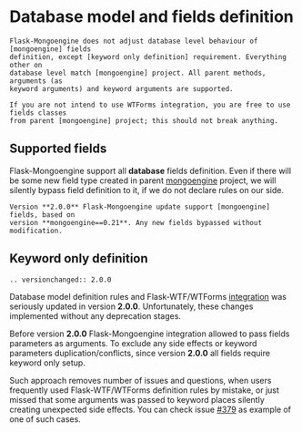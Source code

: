 # Database model and fields definition

```{important}
Flask-Mongoengine does not adjust database level behaviour of [mongoengine] fields
definition, except [keyword only definition] requirement. Everything other on
database level match [mongoengine] project. All parent methods, arguments (as
keyword arguments) and keyword arguments are supported.

If you are not intend to use WTForms integration, you are free to use fields classes
from parent [mongoengine] project; this should not break anything.
```

## Supported fields

Flask-Mongoengine support all **database** fields definition. Even if there will be some
new field type created in parent [mongoengine] project, we will silently bypass
field definition to it, if we do not declare rules on our side.

```{note}
Version **2.0.0** Flask-Mongoengine update support [mongoengine] fields, based on
version **mongoengine==0.21**. Any new fields bypassed without modification.
```

## Keyword only definition

```{eval-rst}
.. versionchanged:: 2.0.0
```

Database model definition rules and Flask-WTF/WTForms [integration] was seriously
updated in version **2.0.0**. Unfortunately, these changes implemented without any
deprecation stages.

Before version **2.0.0** Flask-Mongoengine integration allowed to pass fields
parameters as arguments. To exclude any side effects or keyword parameters
duplication/conflicts, since version **2.0.0** all fields require keyword
only setup.

Such approach removes number of issues and questions, when users frequently used
Flask-WTF/WTForms definition rules by mistake, or just missed that some arguments
was passed to keyword places silently creating unexpected side effects. You can
check issue [#379] as example of one of such cases.

[mongoengine]: https://docs.mongoengine.org/
[#379]: https://github.com/MongoEngine/flask-mongoengine/issues/379
[integration]: forms
